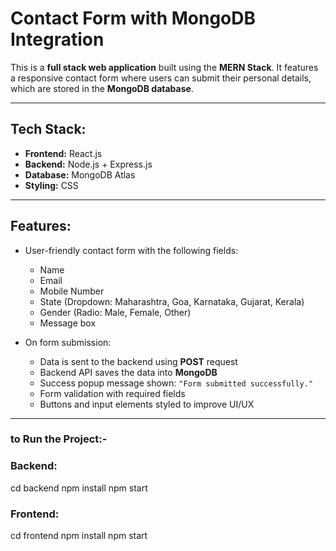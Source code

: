 # Contact Form with MongoDB Integration

This is a **full stack web application** built using the **MERN Stack**. It features a responsive contact form where users can submit their personal details, which are stored in the **MongoDB database**.

---

##  Tech Stack:
- **Frontend:** React.js  
- **Backend:** Node.js + Express.js  
- **Database:** MongoDB Atlas  
- **Styling:** CSS

---

##  Features:
- User-friendly contact form with the following fields:
  - Name
  - Email
  - Mobile Number
  - State (Dropdown: Maharashtra, Goa, Karnataka, Gujarat, Kerala)
  - Gender (Radio: Male, Female, Other)
  - Message box

- On form submission:
  - Data is sent to the backend using **POST** request
  - Backend API saves the data into **MongoDB**
  - Success popup message shown: `"Form submitted successfully."`
  - Form validation with required fields
  - Buttons and input elements styled to improve UI/UX

---

### to Run the Project:-

### Backend:

cd backend
npm install
npm start

### Frontend:

cd frontend
npm install
npm start
